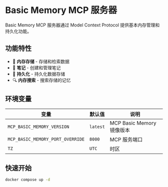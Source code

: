 # Basic Memory MCP 服务器

Basic Memory MCP 服务器通过 Model Context Protocol 提供基本内存管理和持久化功能。

## 功能特性

- 💾 **内存存储** - 存储和检索数据
- 📝 **笔记** - 创建和管理笔记
- 🔄 **持久化** - 持久化数据存储
- 🔍 **内存搜索** - 搜索存储的记忆

## 环境变量

| 变量                             | 默认值   | 说明                      |
| -------------------------------- | -------- | ------------------------- |
| `MCP_BASIC_MEMORY_VERSION`       | `latest` | MCP Basic Memory 镜像版本 |
| `MCP_BASIC_MEMORY_PORT_OVERRIDE` | `8000`   | MCP 服务端口              |
| `TZ`                             | `UTC`    | 时区                      |

## 快速开始

```bash
docker compose up -d
```
